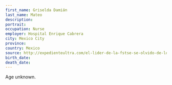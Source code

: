 ```yaml
---
first_name: Griselda Damián
last_name: Mateo
description: 
portrait: 
occupation: Nurse
employer: Hospital Enrique Cabrera
city: Mexico City
province: 
country: Mexico
source: http://expedienteultra.com/el-lider-de-la-fstse-se-olvido-de-los-trabajadores-de-salud-del-unico/
birth_date: 
death_date: 
---
```


Age unknown.
